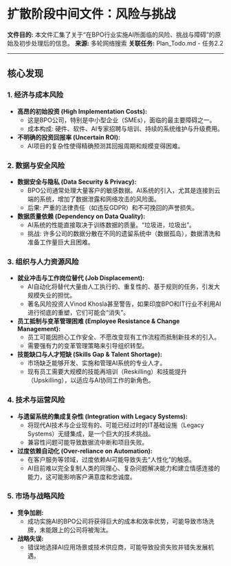 # 扩散阶段中间文件：风险与挑战

**文件目的:** 本文件汇集了关于“在BPO行业实施AI所面临的风险、挑战与障碍”的原始及初步处理后的信息。
**来源:** 多轮网络搜索
**关联任务:** Plan_Todo.md - 任务2.2

---

## 核心发现

### 1. 经济与成本风险
- **高昂的初始投资 (High Implementation Costs):**
  - 这是BPO公司，特别是中小型企业（SMEs），面临的最主要障碍之一。
  - 成本构成: 硬件、软件、AI专家招聘与培训、持续的系统维护与升级费用。
- **不明确的投资回报率 (Uncertain ROI):**
  - AI项目的复杂性使得精确预测其回报周期和规模变得困难。

### 2. 数据与安全风险
- **数据安全与隐私 (Data Security & Privacy):**
  - BPO公司通常处理大量客户的敏感数据。AI系统的引入，尤其是连接到云端的系统，增加了数据泄露和网络攻击的风险面。
  - 后果: 严重的法律责任（如违反GDPR）和不可挽回的声誉损失。
- **数据质量依赖 (Dependency on Data Quality):**
  - AI系统的性能直接取决于训练数据的质量。“垃圾进，垃圾出”。
  - 挑战: 许多公司的数据分散在不同的遗留系统中（数据孤岛），数据清洗和准备工作量巨大且困难。

### 3. 组织与人力资源风险
- **就业冲击与工作岗位替代 (Job Displacement):**
  - AI自动化将替代大量由人工执行的、重复性的、基于规则的任务，引发大规模失业的担忧。
  - 著名风险投资人Vinod Khosla甚至警告，如果印度BPO和IT行业不利用AI进行彻底的重塑，它们可能会“消失”。
- **员工抵制与变革管理困难 (Employee Resistance & Change Management):**
  - 员工可能因担心工作安全、不愿改变现有工作流程而抵制新技术的引入。
  - 需要强有力的变革管理策略来引导组织转型。
- **技能缺口与人才短缺 (Skills Gap & Talent Shortage):**
  - 市场缺乏能够开发、实施和管理AI系统的专业人才。
  - 现有员工需要大规模的技能再培训（Reskilling）和技能提升（Upskilling），以适应与AI协同工作的新角色。

### 4. 技术与运营风险
- **与遗留系统的集成复杂性 (Integration with Legacy Systems):**
  - 将现代AI技术与企业现有的、可能已经过时的IT基础设施（Legacy Systems）无缝集成，是一个巨大的技术挑战。
  - 兼容性问题可能导致数据流中断和项目失败。
- **过度依赖自动化 (Over-reliance on Automation):**
  - 在客户服务等领域，过度依赖AI可能导致失去“人性化”的触感。
  - AI目前难以完全复制人类的同理心、复杂问题解决能力和建立情感连接的能力，这可能影响客户满意度和忠诚度。

### 5. 市场与战略风险
- **竞争加剧:**
  - 成功实施AI的BPO公司将获得巨大的成本和效率优势，可能导致市场洗牌，未能跟上的公司将被淘汰。
- **战略失误:**
  - 错误地选择AI应用场景或技术供应商，可能导致投资失败并错失发展机遇。
